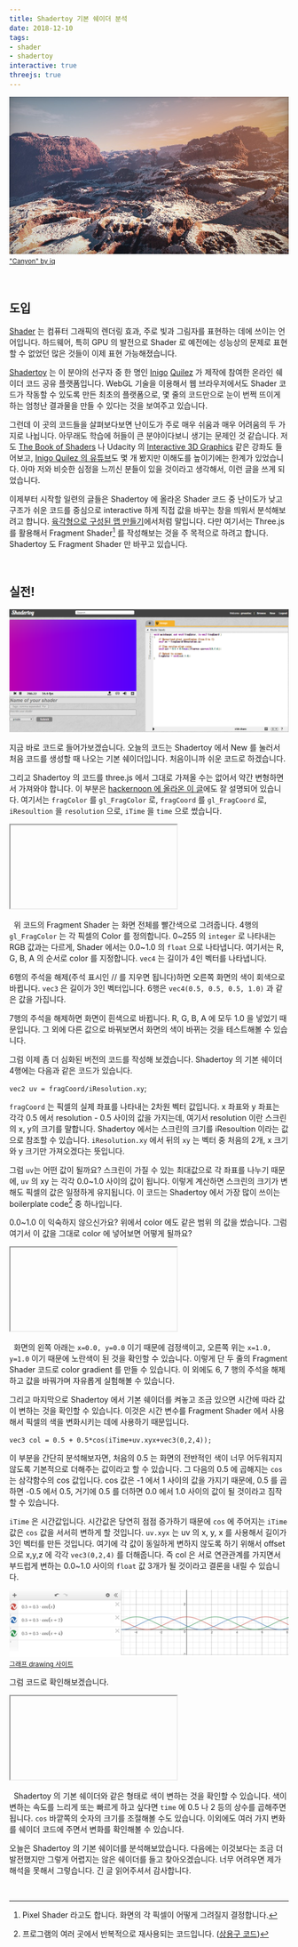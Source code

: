 ```yaml
---
title: Shadertoy 기본 쉐이더 분석
date: 2018-12-10
tags:
- shader
- shadertoy
interactive: true
threejs: true
---
```


![](<../images/shadertoy_start_0.jpg>)
<small>["Canyon" by iq](<https://www.shadertoy.com/view/MdBGzG>)</small>

&nbsp;

## 도입

[Shader](<https://en.wikipedia.org/wiki/Shader>) 는 컴퓨터 그래픽의 렌더링 효과, 주로 빛과 그림자를 표현하는 데에 쓰이는 언어입니다. 하드웨어, 특히 GPU 의 발전으로 Shader 로 예전에는 성능상의 문제로 표현할 수 없었던 많은 것들이 이제 표현 가능해졌습니다.

[Shadertoy](<https://www.shadertoy.com>) 는 이 분야의 선구자 중 한 명인 [Inigo](<https://www.iquilezles.org/>) [Quilez](<https://www.linkedin.com/in/inigo-quilez-8161a46/>) 가 제작에 참여한 온라인 쉐이더 코드 공유 플랫폼입니다. WebGL 기술을 이용해서 웹 브라우저에서도 Shader 코드가 작동할 수 있도록 만든 최초의 플랫폼으로, 몇 줄의 코드만으로 눈이 번쩍 뜨이게 하는 엄청난 결과물을 만들 수 있다는 것을 보여주고 있습니다.

그런데 이 곳의 코드들을 살펴보다보면 난이도가 주로 매우 쉬움과 매우 어려움의 두 가지로 나뉩니다. 아무래도 학습에 허들이 큰 분야이다보니 생기는 문제인 것 같습니다. 저도 [The Book of Shaders](<https://thebookofshaders.com/>) 나 Udacity 의 [Interactive 3D Graphics](<https://www.udacity.com/course/interactive-3d-graphics--cs291>) 같은 강좌도 들어보고, [Inigo Quilez 의 유튜브](<https://www.youtube.com/channel/UCdmAhiG8HQDlz8uyekw4ENw>)도 몇 개 봤지만 이해도를 높이기에는 한계가 있었습니다. 아마 저와 비슷한 심정을 느끼신 분들이 있을 것이라고 생각해서, 이런 글을 쓰게 되었습니다.

이제부터 시작할 일련의 글들은 Shadertoy 에 올라온 Shader 코드 중 난이도가 낮고 구조가 쉬운 코드를 중심으로 interactive 하게 직접 값을 바꾸는 창을 띄워서 분석해보려고 합니다. [육각형으로 구성된 맵 만들기](<https://greentec.github.io/hexagonal-map/>)에서처럼 말입니다. 다만 여기서는 Three.js 를 활용해서 Fragment Shader[^1] 를 작성해보는 것을 주 목적으로 하려고 합니다. Shadertoy 도 Fragment Shader 만 바꾸고 있습니다.

[^1]: Pixel Shader 라고도 합니다. 화면의 각 픽셀이 어떻게 그려질지 결정합니다.

&nbsp;

## 실전!

![](<../images/shadertoy_start_1.png>)

지금 바로 코드로 들어가보겠습니다. 오늘의 코드는 Shadertoy 에서 New 를 눌러서 처음 코드를 생성할 때 나오는 기본 쉐이더입니다. 처음이니까 쉬운 코드로 하겠습니다.

그리고 Shadertoy 의 코드를 three.js 에서 그대로 가져올 수는 없어서 약간 변형하면서 가져와야 합니다. 이 부분은 [hackernoon 에 올라온 이 글](<https://hackernoon.com/converting-shaders-from-shadertoy-to-threejs-fe17480ed5c6>)에도 잘 설명되어 있습니다. 여기서는 `fragColor` 를 `gl_FragColor` 로, `fragCoord` 를 `gl_FragCoord` 로, `iResoultion` 을 `resolution` 으로, `iTime` 을 `time` 으로 썼습니다.

<textarea id='shader_text_0' width='400' height='400' style='display:none;'>
uniform vec2 resolution;
uniform float time;
void main() {
    gl_FragColor = vec4(1.0, 0.0, 0.0, 1.0);
    // gl_FragColor = vec4(vec3(0.5), 1.0);
    // gl_FragColor = vec4(1.0);
}</textarea>
<iframe id='shader_preview_0'>
</iframe>
<script type="x-shader/x-fragment" id="shader_frag_0">
    uniform vec2 resolution;
    uniform float time;
    void main() {
        gl_FragColor = vec4(1.0, 0.0, 0.0, 1.0);
        // gl_FragColor = vec4(vec3(0.5), 1.0);
        // gl_FragColor = vec4(1.0);
    }
</script>
<script>
    (function() {
        let delay;
        let editor = CodeMirror.fromTextArea(document.getElementById('shader_text_0'), {
            mode: 'javascript',
            lineNumbers: true,
            lineWrapping: true,
            theme: 'monokai'
        });
        let stats;
        let camera, scene, renderer;
        let material, mesh;
        let uniforms;
        let VERTEX = `void main() { gl_Position = vec4( position, 1.0 ); }`;
        init();
        animate();

        function init() {
            camera = new THREE.Camera();
            camera.position.z = 1;
            scene = new THREE.Scene();
            var geometry = new THREE.PlaneBufferGeometry(2, 2);
            uniforms = {
                time: {
                    type: "f",
                    value: 1.0
                },
                resolution: {
                    type: "v2",
                    value: new THREE.Vector2()
                }
            };
            material = new THREE.ShaderMaterial({
                uniforms: uniforms,
                vertexShader: VERTEX,
                fragmentShader: document.getElementById('shader_frag_0').textContent
            });
            mesh = new THREE.Mesh(geometry, material);
            scene.add(mesh);
            renderer = new THREE.WebGLRenderer();
            renderer.setPixelRatio(window.devicePixelRatio);
            let previewFrame = document.getElementById('shader_preview_0');
            let preview = previewFrame.contentDocument ||  previewFrame.contentWindow.document;
            preview.body.style.margin = 0;
            preview.body.appendChild(renderer.domElement);
            stats = new Stats();
            preview.body.appendChild(stats.dom);
            onWindowResize();
            window.addEventListener('resize', onWindowResize, false);
        }

        function onWindowResize(event) {
            let previewFrame = document.getElementById('shader_preview_0');
            let preview = previewFrame.contentDocument ||  previewFrame.contentWindow.document;

            renderer.setSize(preview.body.offsetWidth, preview.body.offsetHeight);
            uniforms.resolution.value.x = renderer.domElement.width;
            uniforms.resolution.value.y = renderer.domElement.height;
        }

        function animate() {
            requestAnimationFrame(animate);
            render();
            stats.update();
        }

        function render() {
            uniforms.time.value += 0.05;
            renderer.render(scene, camera);
        }

        editor.on("change", function() {
            clearTimeout(delay);
            delay = setTimeout(updatePreview, 300);
        });
        function updatePreview() {
            let previewFrame = document.getElementById('shader_preview_0');
            let preview = previewFrame.contentDocument ||  previewFrame.contentWindow.document;
            let canvas;
            let button;
            let p;

            document.getElementById('shader_text_0').textContent = editor.getValue();
            material = new THREE.ShaderMaterial({
                uniforms: material.uniforms,
                vertexShader: material.vertexShader,
                fragmentShader: document.getElementById('shader_text_0').textContent
            });
            mesh.material = material;
        }
        setTimeout(updatePreview, 300);
    })();
</script>

&nbsp;
위 코드의 Fragment Shader 는 화면 전체를 빨간색으로 그려줍니다. 4행의 `gl_FragColor` 는 각 픽셀의 Color 를 정의합니다. 0~255 의 `integer` 로 나타내는 RGB 값과는 다르게, Shader 에서는 0.0~1.0 의 `float` 으로 나타냅니다. 여기서는 R, G, B, A 의 순서로 color 를 지정합니다. `vec4` 는 길이가 4인 벡터를 나타냅니다.

6행의 주석을 해제(주석 표시인 // 를 지우면 됩니다)하면 오른쪽 화면의 색이 회색으로 바뀝니다. `vec3` 은 길이가 3인 벡터입니다. 6행은 `vec4(0.5, 0.5, 0.5, 1.0)` 과 같은 값을 가집니다.

7행의 주석을 해제하면 화면이 흰색으로 바뀝니다. R, G, B, A 에 모두 1.0 을 넣었기 때문입니다. 그 외에 다른 값으로 바꿔보면서 화면의 색이 바뀌는 것을 테스트해볼 수 있습니다.

그럼 이제 좀 더 심화된 버전의 코드를 작성해 보겠습니다. Shadertoy 의 기본 쉐이더 4행에는 다음과 같은 코드가 있습니다.

`vec2 uv = fragCoord/iResolution.xy`;

`fragCoord` 는 픽셀의 실제 좌표를 나타내는 2차원 벡터 값입니다. x 좌표와 y 좌표는 각각 0.5 에서 resolution - 0.5 사이의 값을 가지는데, 여기서 resolution 이란 스크린의 x, y의 크기를 말합니다. Shadertoy 에서는 스크린의 크기를 iResoultion 이라는 값으로 참조할 수 있습니다. `iResolution.xy` 에서 뒤의 `xy` 는 벡터 중 처음의 2개, x 크기와 y 크기만 가져오겠다는 뜻입니다.

그럼 `uv`는 어떤 값이 될까요? 스크린이 가질 수 있는 최대값으로 각 좌표를 나누기 때문에, `uv` 의 xy 는 각각 0.0~1.0 사이의 값이 됩니다. 이렇게 계산하면 스크린의 크기가 변해도 픽셀의 값은 일정하게 유지됩니다. 이 코드는 Shadertoy 에서 가장 많이 쓰이는 boilerplate code[^2] 중 하나입니다.

[^2]: 프로그램의 여러 곳에서 반복적으로 재사용되는 코드입니다. ([상용구 코드](<https://ko.wikipedia.org/wiki/%EC%83%81%EC%9A%A9%EA%B5%AC_%EC%BD%94%EB%93%9C>))

0.0~1.0 이 익숙하지 않으신가요? 위에서 color 에도 같은 범위 의 값을 썼습니다. 그럼 여기서 이 값을 그대로 color 에 넣어보면 어떻게 될까요?

<textarea id='shader_text_1' width='400' height='400' style='display:none;'>
uniform vec2 resolution;
uniform float time;
void main() {
    vec2 uv = gl_FragCoord.xy / resolution.xy;
    gl_FragColor = vec4(vec2(uv), 0.0, 1.0);
    // gl_FragColor = vec4(1.0, vec2(uv), 1.0);
    // gl_FragColor = vec4(uv.x, 0.0, uv.y, 1.0);
}</textarea>
<iframe id='shader_preview_1'>
</iframe>
<script type="x-shader/x-fragment" id="shader_frag_1">
    uniform vec2 resolution;
    uniform float time;
    void main() {
        vec2 uv = gl_FragCoord.xy / resolution.xy;
        gl_FragColor = vec4(vec2(uv), 0.0, 1.0);
        // gl_FragColor = vec4(1.0, vec2(uv), 1.0);
        // gl_FragColor = vec4(uv.x, 0.0, uv.y, 1.0);
    }
</script>
<script>
    (function() {
        let delay;
        let editor = CodeMirror.fromTextArea(document.getElementById('shader_text_1'), {
            mode: 'javascript',
            lineNumbers: true,
            lineWrapping: true,
            theme: 'monokai'
        });
        let stats;
        let camera, scene, renderer;
        let material, mesh;
        let uniforms;
        let VERTEX = `void main() { gl_Position = vec4( position, 1.0 ); }`;
        init();
        animate();

        function init() {
            camera = new THREE.Camera();
            camera.position.z = 1;
            scene = new THREE.Scene();
            var geometry = new THREE.PlaneBufferGeometry(2, 2);
            uniforms = {
                time: {
                    type: "f",
                    value: 1.0
                },
                resolution: {
                    type: "v2",
                    value: new THREE.Vector2()
                }
            };
            material = new THREE.ShaderMaterial({
                uniforms: uniforms,
                vertexShader: VERTEX,
                fragmentShader: document.getElementById('shader_frag_1').textContent
            });
            mesh = new THREE.Mesh(geometry, material);
            scene.add(mesh);
            renderer = new THREE.WebGLRenderer();
            renderer.setPixelRatio(window.devicePixelRatio);
            let previewFrame = document.getElementById('shader_preview_1');
            let preview = previewFrame.contentDocument ||  previewFrame.contentWindow.document;
            preview.body.style.margin = 0;
            preview.body.appendChild(renderer.domElement);
            stats = new Stats();
            preview.body.appendChild(stats.dom);
            onWindowResize();
            window.addEventListener('resize', onWindowResize, false);
        }

        function onWindowResize(event) {
            let previewFrame = document.getElementById('shader_preview_1');
            let preview = previewFrame.contentDocument ||  previewFrame.contentWindow.document;

            renderer.setSize(preview.body.offsetWidth, preview.body.offsetHeight);
            uniforms.resolution.value.x = renderer.domElement.width;
            uniforms.resolution.value.y = renderer.domElement.height;
        }

        function animate() {
            requestAnimationFrame(animate);
            render();
            stats.update();
        }

        function render() {
            uniforms.time.value += 0.05;
            renderer.render(scene, camera);
        }

        editor.on("change", function() {
            clearTimeout(delay);
            delay = setTimeout(updatePreview, 300);
        });
        function updatePreview() {
            let previewFrame = document.getElementById('shader_preview_1');
            let preview = previewFrame.contentDocument ||  previewFrame.contentWindow.document;
            let canvas;
            let button;
            let p;

            document.getElementById('shader_text_1').textContent = editor.getValue();
            material = new THREE.ShaderMaterial({
                uniforms: material.uniforms,
                vertexShader: material.vertexShader,
                fragmentShader: document.getElementById('shader_text_1').textContent
            });
            mesh.material = material;
        }
        setTimeout(updatePreview, 300);
    })();
</script>

&nbsp;
화면의 왼쪽 아래는 `x=0.0, y=0.0` 이기 때문에 검정색이고, 오른쪽 위는 `x=1.0, y=1.0` 이기 때문에 노란색이 된 것을 확인할 수 있습니다. 이렇게 단 두 줄의 Fragment Shader 코드로 color gradient 를 만들 수 있습니다. 이 외에도 6, 7 행의 주석을 해제하고 값을 바꿔가며 자유롭게 실험해볼 수 있습니다.

그리고 마지막으로 Shadertoy 에서 기본 쉐이더를 켜놓고 조금 있으면 시간에 따라 값이 변하는 것을 확인할 수 있습니다. 이것은 시간 변수를 Fragment Shader 에서 사용해서 픽셀의 색을 변화시키는 데에 사용하기 때문입니다.

`vec3 col = 0.5 + 0.5*cos(iTime+uv.xyx+vec3(0,2,4));`

이 부분을 간단히 분석해보자면, 처음의 0.5 는 화면의 전반적인 색이 너무 어두워지지 않도록 기본적으로 더해주는 값이라고 할 수 있습니다. 그 다음의 0.5 에 곱해지는 `cos` 는 삼각함수의 cos 값입니다. cos 값은 -1 에서 1 사이의 값을 가지기 때문에, 0.5 를 곱하면 -0.5 에서 0.5, 거기에 0.5 를 더하면 0.0 에서 1.0 사이의 값이 될 것이라고 짐작할 수 있습니다.

`iTime` 은 시간값입니다. 시간값은 당연히 점점 증가하기 때문에 `cos` 에 주어지는 `iTime` 값은 `cos` 값을 서서히 변하게 할 것입니다. `uv.xyx` 는 uv 의 x, y, x 를 사용해서 길이가 3인 벡터를 만든 것입니다. 여기에 각 값이 동일하게 변하지 않도록 하기 위해서 offset 으로 x,y,z 에 각각 `vec3(0,2,4)` 를 더해줍니다. 즉 col 은 서로 연관관계를 가지면서 부드럽게 변하는 0.0~1.0 사이의 `float` 값 3개가 될 것이라고 결론을 내릴 수 있습니다.

![](<../images/shadertoy_start_2.png>)
<small>[그래프 drawing 사이트](<https://www.desmos.com/>)</small>

그럼 코드로 확인해보겠습니다.

<textarea id='shader_text_2' width='400' height='400' style='display:none;'>
uniform vec2 resolution;
uniform float time;
void main() {
    vec2 uv = gl_FragCoord.xy / resolution.xy;
    vec3 col = 0.5 + 0.5*cos(time+uv.xyx+vec3(0,2,4));
    gl_FragColor = vec4(vec3(col), 1.0);
}</textarea>
<iframe id='shader_preview_2'>
</iframe>
<script type="x-shader/x-fragment" id="shader_frag_2">
    uniform vec2 resolution;
    uniform float time;
    void main() {
        vec2 uv = gl_FragCoord.xy / resolution.xy;
        vec3 col = 0.5 + 0.5*cos(time+uv.xyx+vec3(0,2,4));
        gl_FragColor = vec4(vec3(col), 1.0);
    }
</script>
<script>
    (function() {
        let delay;
        let editor = CodeMirror.fromTextArea(document.getElementById('shader_text_2'), {
            mode: 'javascript',
            lineNumbers: true,
            lineWrapping: true,
            theme: 'monokai'
        });
        let stats;
        let camera, scene, renderer;
        let material, mesh;
        let uniforms;
        let VERTEX = `void main() { gl_Position = vec4( position, 1.0 ); }`;
        init();
        animate();

        function init() {
            camera = new THREE.Camera();
            camera.position.z = 1;
            scene = new THREE.Scene();
            var geometry = new THREE.PlaneBufferGeometry(2, 2);
            uniforms = {
                time: {
                    type: "f",
                    value: 1.0
                },
                resolution: {
                    type: "v2",
                    value: new THREE.Vector2()
                }
            };
            material = new THREE.ShaderMaterial({
                uniforms: uniforms,
                vertexShader: VERTEX,
                fragmentShader: document.getElementById('shader_frag_2').textContent
            });
            mesh = new THREE.Mesh(geometry, material);
            scene.add(mesh);
            renderer = new THREE.WebGLRenderer();
            renderer.setPixelRatio(window.devicePixelRatio);
            let previewFrame = document.getElementById('shader_preview_2');
            let preview = previewFrame.contentDocument ||  previewFrame.contentWindow.document;
            preview.body.style.margin = 0;
            preview.body.appendChild(renderer.domElement);
            stats = new Stats();
            preview.body.appendChild(stats.dom);
            onWindowResize();
            window.addEventListener('resize', onWindowResize, false);
        }

        function onWindowResize(event) {
            let previewFrame = document.getElementById('shader_preview_2');
            let preview = previewFrame.contentDocument ||  previewFrame.contentWindow.document;

            renderer.setSize(preview.body.offsetWidth, preview.body.offsetHeight);
            uniforms.resolution.value.x = renderer.domElement.width;
            uniforms.resolution.value.y = renderer.domElement.height;
        }

        function animate() {
            requestAnimationFrame(animate);
            render();
            stats.update();
        }

        function render() {
            uniforms.time.value += 0.05;
            renderer.render(scene, camera);
        }

        editor.on("change", function() {
            clearTimeout(delay);
            delay = setTimeout(updatePreview, 300);
        });
        function updatePreview() {
            let previewFrame = document.getElementById('shader_preview_2');
            let preview = previewFrame.contentDocument ||  previewFrame.contentWindow.document;
            let canvas;
            let button;
            let p;

            document.getElementById('shader_text_2').textContent = editor.getValue();
            material = new THREE.ShaderMaterial({
                uniforms: material.uniforms,
                vertexShader: material.vertexShader,
                fragmentShader: document.getElementById('shader_text_2').textContent
            });
            mesh.material = material;
        }
        setTimeout(updatePreview, 300);
    })();
</script>

&nbsp;
Shadertoy 의 기본 쉐이더와 같은 형태로 색이 변하는 것을 확인할 수 있습니다. 색이 변하는 속도를 느리게 또는 빠르게 하고 싶다면 `time` 에 0.5 나 2 등의 상수를 곱해주면 됩니다. `cos` 바깥쪽의 숫자의 크기를 조절해볼 수도 있습니다. 이외에도 여러 가지 변화를 쉐이더 코드에 주면서 변화를 확인해볼 수 있습니다.

오늘은 Shadertoy 의 기본 쉐이더를 분석해보았습니다. 다음에는 이것보다는 조금 더 발전했지만 그렇게 어렵지는 않은 쉐이더를 들고 찾아오겠습니다. 너무 어려우면 제가 해석을 못해서 그렇습니다. 긴 글 읽어주셔서 감사합니다.

&nbsp;
